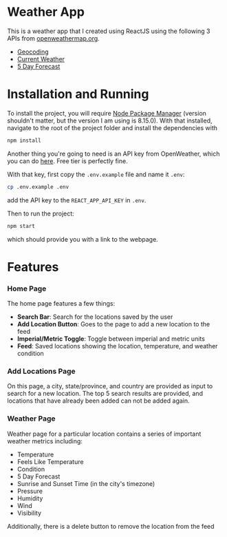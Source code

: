 # Weather App
This is a weather app that I created using ReactJS using the following 3 APIs from [openweathermap.org](openweathermap.org).

* [Geocoding](https://openweathermap.org/api/geocoding-api)
* [Current Weather](https://openweathermap.org/current)
* [5 Day Forecast](https://openweathermap.org/forecast5)

# Installation and Running
To install the project, you will require [Node Package Manager](https://www.npmjs.com/) (version shouldn't matter, but the version I am using is 8.15.0). With that installed, navigate to the root of the project folder and install the dependencies with 

```bash
npm install
```


Another thing you're going to need is an API key from OpenWeather, which you can do [here](https://openweathermap.org/price). Free tier is perfectly fine. 

With that key, first copy the `.env.example` file and name it `.env`:
```bash
cp .env.example .env
```
add the API key to the `REACT_APP_API_KEY` in `.env`.

Then to run the project:
```bash
npm start
```
which should provide you with a link to the webpage.
# Features
### Home Page
The home page features a few things:

* **Search Bar**: Search for the locations saved by the user
* **Add Location Button**: Goes to the page to add a new location to the feed
* **Imperial/Metric Toggle**: Toggle between imperial and metric units
* **Feed**: Saved locations showing the location, temperature, and weather condition

### Add Locations Page
On this page, a city, state/province, and country are provided as input to search for a new location. The top 5 search results are provided, and locations that have already been added can not be added again.

### Weather Page
Weather page for a particular location contains a series of important weather metrics including:

* Temperature
* Feels Like Temperature
* Condition
* 5 Day Forecast
* Sunrise and Sunset Time (in the city's timezone)
* Pressure
* Humidity
* Wind
* Visibility

Additionally, there is a delete button to remove the location from the feed